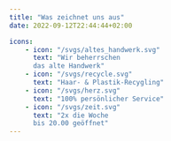 ```yaml
---
title: "Was zeichnet uns aus"
date: 2022-09-12T22:44:44+02:00

icons:
    - icon: "/svgs/altes_handwerk.svg"
      text: "Wir beherrschen 
      das alte Handwerk"
    - icon: "/svgs/recycle.svg"
      text: "Haar- & Plastik-Recygling"
    - icon: "/svgs/herz.svg"
      text: "100% persönlicher Service"
    - icon: "/svgs/zeit.svg"
      text: "2x die Woche 
      bis 20.00 geöffnet"
---
```

